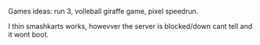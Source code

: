 Games ideas: run 3, volleball giraffe game, pixel speedrun.


I thin smashkarts works, howevver the server is blocked/down cant tell and it wont boot.

